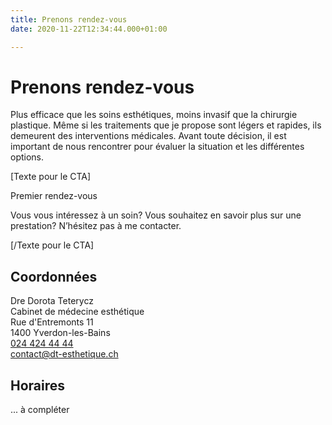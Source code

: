 ```yaml
---
title: Prenons rendez-vous
date: 2020-11-22T12:34:44.000+01:00

---
```

# Prenons rendez-vous

Plus efficace que les soins esthétiques, moins invasif que la chirurgie plastique. Même si les traitements que je propose sont légers et rapides, ils demeurent des interventions médicales. Avant toute décision, il est important de nous rencontrer pour évaluer la situation et les différentes options.

\[Texte pour le CTA\] 

Premier rendez-vous

Vous vous intéressez à un soin? Vous souhaitez en savoir plus sur une prestation? N’hésitez pas à me contacter.

\[/Texte pour le CTA\]

## Coordonnées

Dre Dorota Teterycz  
Cabinet de médecine esthétique  
Rue d'Entremonts 11  
1400 Yverdon-les-Bains  
[024 424 44 44]()  
[contact@dt-esthetique.ch]()

## Horaires

... à compléter